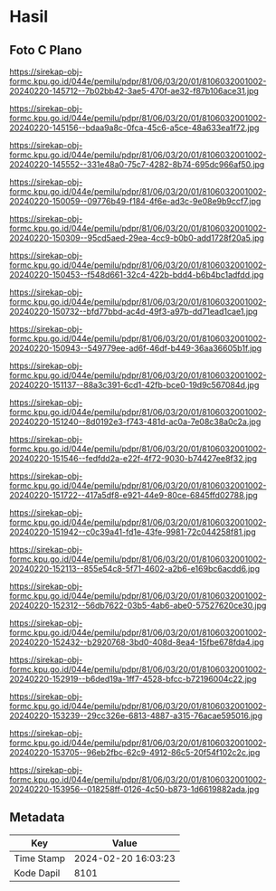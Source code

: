 # Hasil

## Foto C Plano

https://sirekap-obj-formc.kpu.go.id/044e/pemilu/pdpr/81/06/03/20/01/8106032001002-20240220-145712--7b02bb42-3ae5-470f-ae32-f87b106ace31.jpg

https://sirekap-obj-formc.kpu.go.id/044e/pemilu/pdpr/81/06/03/20/01/8106032001002-20240220-145156--bdaa9a8c-0fca-45c6-a5ce-48a633ea1f72.jpg

https://sirekap-obj-formc.kpu.go.id/044e/pemilu/pdpr/81/06/03/20/01/8106032001002-20240220-145552--331e48a0-75c7-4282-8b74-695dc966af50.jpg

https://sirekap-obj-formc.kpu.go.id/044e/pemilu/pdpr/81/06/03/20/01/8106032001002-20240220-150059--09776b49-f184-4f6e-ad3c-9e08e9b9ccf7.jpg

https://sirekap-obj-formc.kpu.go.id/044e/pemilu/pdpr/81/06/03/20/01/8106032001002-20240220-150309--95cd5aed-29ea-4cc9-b0b0-add1728f20a5.jpg

https://sirekap-obj-formc.kpu.go.id/044e/pemilu/pdpr/81/06/03/20/01/8106032001002-20240220-150453--f548d661-32c4-422b-bdd4-b6b4bc1adfdd.jpg

https://sirekap-obj-formc.kpu.go.id/044e/pemilu/pdpr/81/06/03/20/01/8106032001002-20240220-150732--bfd77bbd-ac4d-49f3-a97b-dd71ead1cae1.jpg

https://sirekap-obj-formc.kpu.go.id/044e/pemilu/pdpr/81/06/03/20/01/8106032001002-20240220-150943--549779ee-ad6f-46df-b449-36aa36605b1f.jpg

https://sirekap-obj-formc.kpu.go.id/044e/pemilu/pdpr/81/06/03/20/01/8106032001002-20240220-151137--88a3c391-6cd1-42fb-bce0-19d9c567084d.jpg

https://sirekap-obj-formc.kpu.go.id/044e/pemilu/pdpr/81/06/03/20/01/8106032001002-20240220-151240--8d0192e3-f743-481d-ac0a-7e08c38a0c2a.jpg

https://sirekap-obj-formc.kpu.go.id/044e/pemilu/pdpr/81/06/03/20/01/8106032001002-20240220-151546--fedfdd2a-e22f-4f72-9030-b74427ee8f32.jpg

https://sirekap-obj-formc.kpu.go.id/044e/pemilu/pdpr/81/06/03/20/01/8106032001002-20240220-151722--417a5df8-e921-44e9-80ce-6845ffd02788.jpg

https://sirekap-obj-formc.kpu.go.id/044e/pemilu/pdpr/81/06/03/20/01/8106032001002-20240220-151942--c0c39a41-fd1e-43fe-9981-72c044258f81.jpg

https://sirekap-obj-formc.kpu.go.id/044e/pemilu/pdpr/81/06/03/20/01/8106032001002-20240220-152113--855e54c8-5f71-4602-a2b6-e169bc6acdd6.jpg

https://sirekap-obj-formc.kpu.go.id/044e/pemilu/pdpr/81/06/03/20/01/8106032001002-20240220-152312--56db7622-03b5-4ab6-abe0-57527620ce30.jpg

https://sirekap-obj-formc.kpu.go.id/044e/pemilu/pdpr/81/06/03/20/01/8106032001002-20240220-152432--b2920768-3bd0-408d-8ea4-15fbe678fda4.jpg

https://sirekap-obj-formc.kpu.go.id/044e/pemilu/pdpr/81/06/03/20/01/8106032001002-20240220-152919--b6ded19a-1ff7-4528-bfcc-b72196004c22.jpg

https://sirekap-obj-formc.kpu.go.id/044e/pemilu/pdpr/81/06/03/20/01/8106032001002-20240220-153239--29cc326e-6813-4887-a315-76acae595016.jpg

https://sirekap-obj-formc.kpu.go.id/044e/pemilu/pdpr/81/06/03/20/01/8106032001002-20240220-153705--96eb2fbc-62c9-4912-86c5-20f54f102c2c.jpg

https://sirekap-obj-formc.kpu.go.id/044e/pemilu/pdpr/81/06/03/20/01/8106032001002-20240220-153956--018258ff-0126-4c50-b873-1d6619882ada.jpg


## Metadata

| Key        | Value               |
| ---------- | ------------------- |
| Time Stamp | 2024-02-20 16:03:23 |
| Kode Dapil | 8101                |



